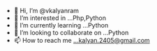 - 👋 Hi, I’m @vkalyanram
- 👀 I’m interested in ...Php,Python
- 🌱 I’m currently learning ...Python
- 💞️ I’m looking to collaborate on ...Python
- 📫 How to reach me ...kalyan.2405@gmail.com

<!---
vkalyanram/vkalyanram is a ✨ special ✨ repository because its `README.md` (this file) appears on your GitHub profile.
You can click the Preview link to take a look at your changes.
--->
